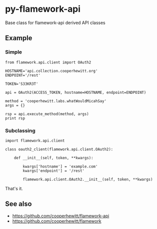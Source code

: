 # py-flamework-api

Base class for flamework-api derived API classes

## Example

### Simple

```
from flamework.api.client import OAuth2

HOSTNAME='api.collection.cooperhewitt.org'
ENDPOINT='/rest'

TOKEN='S33KR3T'

api = OAuth2(ACCESS_TOKEN, hostname=HOSTNAME, endpoint=ENDPOINT)

method = 'cooperhewitt.labs.whatWouldMicahSay'
args = {}

rsp = api.execute_method(method, args)
print rsp
```

### Subclassing

```
import flamework.api.client

class oauth2_client(flamework.api.client.OAuth2):

	def __init__(self, token, **kwargs):

		kwargs['hostname'] = 'example.com'
		kwargs['endpoint'] = '/rest'

		flamework.api.client.OAuth2.__init__(self, token, **kwargs)
```

That's it.

## See also

* https://github.com/cooperhewitt/flamework-api
* https://github.com/cooperhewitt/flamework
